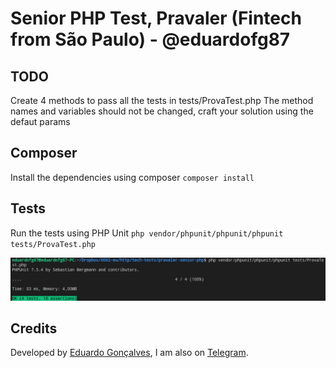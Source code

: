 # Senior PHP Test, Pravaler (Fintech from São Paulo) - @eduardofg87

## TODO
Create 4 methods to pass all the tests in tests/ProvaTest.php
The method names and variables should not be changed, craft your solution using the defaut params

## Composer
Install the dependencies using composer
`composer install`

## Tests
Run the tests using PHP Unit
`php vendor/phpunit/phpunit/phpunit tests/ProvaTest.php`

![alt text](https://github.com/eduardofg87-tech-tests/pravaler-senior-php/blob/master/tests.png)

## Credits 
Developed by [Eduardo Gonçalves](https://twitter.com/eduardofg87), I am also on [Telegram](https://t.me/eduardofg87).
